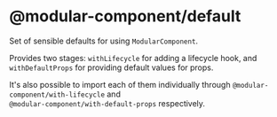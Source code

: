
# @modular-component/default

Set of sensible defaults for using `ModularComponent`. 

Provides two stages: `withLifecycle` for adding a lifecycle hook, and `withDefaultProps` for
providing default values for props.

It's also possible to import each of them individually through `@modular-component/with-lifecycle`
and <br /> `@modular-component/with-default-props` respectively.
